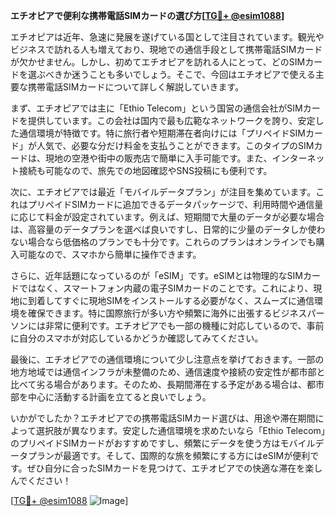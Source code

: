 **エチオピアで便利な携帯電話SIMカードの選び方[[TG💪+ @esim1088](https://t.me/s/esim1088)]**

エチオピアは近年、急速に発展を遂げている国として注目されています。観光やビジネスで訪れる人も増えており、現地での通信手段として携帯電話SIMカードが欠かせません。しかし、初めてエチオピアを訪れる人にとって、どのSIMカードを選ぶべきか迷うことも多いでしょう。そこで、今回はエチオピアで使える主要な携帯電話SIMカードについて詳しく解説していきます。

まず、エチオピアでは主に「Ethio Telecom」という国営の通信会社がSIMカードを提供しています。この会社は国内で最も広範なネットワークを誇り、安定した通信環境が特徴です。特に旅行者や短期滞在者向けには「プリペイドSIMカード」が人気で、必要な分だけ料金を支払うことができます。このタイプのSIMカードは、現地の空港や街中の販売店で簡単に入手可能です。また、インターネット接続も可能なので、旅先での地図確認やSNS投稿にも便利です。

次に、エチオピアでは最近「モバイルデータプラン」が注目を集めています。これはプリペイドSIMカードに追加できるデータパッケージで、利用時間や通信量に応じて料金が設定されています。例えば、短期間で大量のデータが必要な場合は、高容量のデータプランを選べば良いですし、日常的に少量のデータしか使わない場合なら低価格のプランでも十分です。これらのプランはオンラインでも購入可能なので、スマホから簡単に操作できます。

さらに、近年話題になっているのが「eSIM」です。eSIMとは物理的なSIMカードではなく、スマートフォン内蔵の電子SIMカードのことです。これにより、現地に到着してすぐに現地SIMをインストールする必要がなく、スムーズに通信環境を確保できます。特に国際旅行が多い方や頻繁に海外に出張するビジネスパーソンには非常に便利です。エチオピアでも一部の機種に対応しているので、事前に自分のスマホが対応しているかどうか確認してみてください。

最後に、エチオピアでの通信環境について少し注意点を挙げておきます。一部の地方地域では通信インフラが未整備のため、通信速度や接続の安定性が都市部と比べて劣る場合があります。そのため、長期間滞在する予定がある場合は、都市部を中心に活動する計画を立てると良いでしょう。

いかがでしたか？エチオピアでの携帯電話SIMカード選びは、用途や滞在期間によって選択肢が異なります。安定した通信環境を求めたいなら「Ethio Telecom」のプリペイドSIMカードがおすすめですし、頻繁にデータを使う方はモバイルデータプランが最適です。そして、国際的な旅を頻繁にする方にはeSIMが便利です。ぜひ自分に合ったSIMカードを見つけて、エチオピアでの快適な滞在を楽しんでください！

[[TG💪+ @esim1088](https://t.me/s/esim1088) ![Image](https://i.postimg.cc/Y0z9fWf4/image.png)]